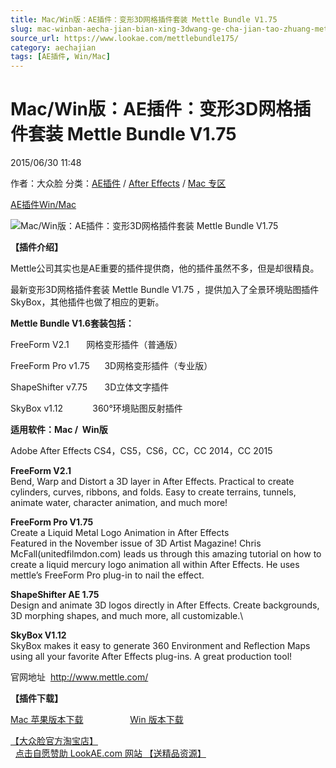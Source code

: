 ```yaml
---
title: Mac/Win版：AE插件：变形3D网格插件套装 Mettle Bundle V1.75
slug: mac-winban-aecha-jian-bian-xing-3dwang-ge-cha-jian-tao-zhuang-mettle-bundle-v1-75
source_url: https://www.lookae.com/mettlebundle175/
category: aechajian
tags: [AE插件, Win/Mac]
---
```

# Mac/Win版：AE插件：变形3D网格插件套装 Mettle Bundle V1.75

2015/06/30 11:48

作者：大众脸
分类：[AE插件](https://www.lookae.com/after-effects/aechajian/) / [After Effects](https://www.lookae.com/after-effects/) / [Mac 专区](https://www.lookae.com/mac-osx/)

[AE插件](https://www.lookae.com/tag/ae%e6%8f%92%e4%bb%b6/)[Win/Mac](https://www.lookae.com/tag/winmac/)

![Mac/Win版：AE插件：变形3D网格插件套装 Mettle Bundle V1.75](https://www.lookae.com/wp-content/uploads/2015/05/Mettle-Bundle.jpg "Mac/Win版：AE插件：变形3D网格插件套装 Mettle Bundle V1.75-LookAE.com")

**【插件介绍】**

Mettle公司其实也是AE重要的插件提供商，他的插件虽然不多，但是却很精良。

最新变形3D网格插件套装 Mettle Bundle V1.75 ，提供加入了全景环境贴图插件SkyBox，其他插件也做了相应的更新。

**Mettle Bundle V1.6套装包括：**

FreeForm V2.1       网格变形插件（普通版）

FreeForm Pro v1.75      3D网格变形插件（专业版）

ShapeShifter v7.75       3D立体文字插件

SkyBox v1.12            360°环境贴图反射插件

**适用软件：Mac /  Win版**

Adobe After Effects CS4，CS5，CS6，CC，CC 2014，CC 2015

**FreeForm V2.1**  
Bend, Warp and Distort a 3D layer in After Effects. Practical to create cylinders, curves, ribbons, and folds. Easy to create terrains, tunnels, animate water, character animation, and much more!

**FreeForm Pro V1.75**  
Create a Liquid Metal Logo Animation in After Effects  
Featured in the November issue of 3D Artist Magazine! Chris McFall(unitedfilmdon.com) leads us through this amazing tutorial on how to create a liquid mercury logo animation all within After Effects. He uses mettle’s FreeForm Pro plug-in to nail the effect.

**ShapeShifter AE 1.75**  
Design and animate 3D logos directly in After Effects. Create backgrounds, 3D morphing shapes, and much more, all customizable.\

**SkyBox V1.12**  
SkyBox makes it easy to generate 360 Environment and Reflection Maps using all your favorite After Effects plug-ins. A great production tool!

官网地址  http://www.mettle.com/

**【插件下载】**

[Mac 苹果版本下载](https://www.400gb.com/file/103091870)                   [Win 版本下载](https://www.400gb.com/file/103091876)

[【大众脸官方淘宝店】](https://lookae.taobao.com/)                [点击自愿赞助 LookAE.com 网站 【送精品资源】](https://www.lookae.com/sponsor/)
